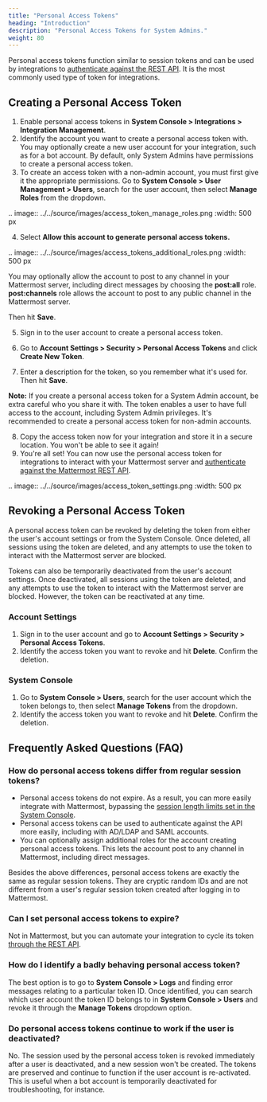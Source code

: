 ```yaml
---
title: "Personal Access Tokens"
heading: "Introduction"
description: "Personal Access Tokens for System Admins."
weight: 80
---
```


Personal access tokens function similar to session tokens and can be used by integrations to [authenticate against the REST API](https://about.mattermost.com/default-api-authentication). It is the most commonly used type of token for integrations.

## Creating a Personal Access Token

1. Enable personal access tokens in **System Console > Integrations > Integration Management**.
2. Identify the account you want to create a personal access token with. You may optionally create a new user account for your integration, such as for a bot account. By default, only System Admins have permissions to create a personal access token.
3. To create an access token with a non-admin account, you must first give it the appropriate permissions. Go to **System Console > User Management > Users**, search for the user account, then select **Manage Roles** from the dropdown.

.. image:: ../../source/images/access_token_manage_roles.png
  :width: 500 px

4. Select **Allow this account to generate personal access tokens.**

.. image:: ../../source/images/access_tokens_additional_roles.png
  :width: 500 px

You may optionally allow the account to post to any channel in your Mattermost server, including direct messages by choosing the **post:all** role. **post:channels** role allows the account to post to any public channel in the Mattermost server.

Then hit **Save**.

5. Sign in to the user account to create a personal access token.

6. Go to **Account Settings > Security > Personal Access Tokens** and click **Create New Token**.

7. Enter a description for the token, so you remember what it's used for. Then hit **Save**.

**Note:** If you create a personal access token for a System Admin account, be extra careful who you share it with. The token enables a user to have full access to the account, including System Admin privileges. It's recommended to create a personal access token for non-admin accounts.
  
8. Copy the access token now for your integration and store it in a secure location. You won't be able to see it again!
9. You're all set! You can now use the personal access token for integrations to interact with your Mattermost server and [authenticate against the Mattermost REST API](https://about.mattermost.com/default-api-authentication).

.. image:: ../../source/images/access_token_settings.png
  :width: 500 px

## Revoking a Personal Access Token

A personal access token can be revoked by deleting the token from either the user's account settings or from the System Console. Once deleted, all sessions using the token are deleted, and any attempts to use the token to interact with the Mattermost server are blocked.

Tokens can also be temporarily deactivated from the user's account settings. Once deactivated, all sessions using the token are deleted, and any attempts to use the token to interact with the Mattermost server are blocked. However, the token can be reactivated at any time.

### Account Settings

1. Sign in to the user account and go to **Account Settings > Security > Personal Access Tokens**.
2. Identify the access token you want to revoke and hit **Delete**. Confirm the deletion.

### System Console

1. Go to **System Console > Users**, search for the user account which the token belongs to, then select **Manage Tokens** from the dropdown.
2. Identify the access token you want to revoke and hit **Delete**. Confirm the deletion.

## Frequently Asked Questions (FAQ)

### How do personal access tokens differ from regular session tokens?

- Personal access tokens do not expire. As a result, you can more easily integrate with Mattermost, bypassing the [session length limits set in the System Console](https://docs.mattermost.com/administration/config-settings.html#sessions).
- Personal access tokens can be used to authenticate against the API more easily, including with AD/LDAP and SAML accounts.
- You can optionally assign additional roles for the account creating personal access tokens. This lets the account post to any channel in Mattermost, including direct messages.

Besides the above differences, personal access tokens are exactly the same as regular session tokens. They are cryptic random IDs and are not different from a user's regular session token created after logging in to Mattermost.

### Can I set personal access tokens to expire?

Not in Mattermost, but you can automate your integration to cycle its token [through the REST API](https://api.mattermost.com/#tag/users%2Fpaths%2F~1users~1%7Buser_id%7D~1tokens%2Fpost).

### How do I identify a badly behaving personal access token?

The best option is to go to **System Console > Logs** and finding error messages relating to a particular token ID. Once identified, you can search which user account the token ID belongs to in **System Console > Users** and revoke it through the **Manage Tokens** dropdown option.

### Do personal access tokens continue to work if the user is deactivated?

No. The session used by the personal access token is revoked immediately after a user is deactivated, and a new session won't be created. The tokens are preserved and continue to function if the user account is re-activated. This is useful when a bot account is temporarily deactivated for troubleshooting, for instance.
